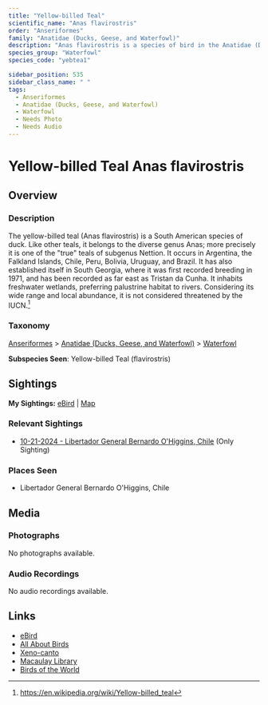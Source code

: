 ```yaml
---
title: "Yellow-billed Teal"
scientific_name: "Anas flavirostris"
order: "Anseriformes"
family: "Anatidae (Ducks, Geese, and Waterfowl)"
description: "Anas flavirostris is a species of bird in the Anatidae (Ducks, Geese, and Waterfowl) family. It has been observed 1 times."
species_group: "Waterfowl"
species_code: "yebtea1"

sidebar_position: 535
sidebar_class_name: " "
tags: 
  - Anseriformes
  - Anatidae (Ducks, Geese, and Waterfowl)
  - Waterfowl
  - Needs Photo
  - Needs Audio
---
```


# Yellow-billed Teal <span className='sci_name'>Anas flavirostris</span>

## Overview

### Description
The yellow-billed teal  (Anas flavirostris) is a South American species of duck. Like other teals, it belongs to the diverse genus Anas; more precisely it is one of the "true" teals of subgenus Nettion.  It occurs in Argentina, the Falkland Islands, Chile, Peru, Bolivia, Uruguay, and Brazil. It has also established itself in South Georgia, where it was first recorded breeding in 1971, and has been recorded as far east as Tristan da Cunha. It inhabits freshwater wetlands, preferring palustrine habitat to rivers. Considering its wide range and local abundance, it is not considered threatened by the IUCN.[^1]

[^1]: https://en.wikipedia.org/wiki/Yellow-billed_teal

### Taxonomy
[Anseriformes](/tags/anseriformes) > [Anatidae (Ducks, Geese, and Waterfowl)](/tags/anatidae-ducks-geese-and-waterfowl) > [Waterfowl](/tags/waterfowl)

**Subspecies Seen**: Yellow-billed Teal (flavirostris)


## Sightings

**My Sightings:** [eBird](https://ebird.org/lifelist?r=world&time=life&spp=yebtea1) | [Map](/map?species_code=yebtea1)

### Relevant Sightings

* [10-21-2024 - Libertador General Bernardo O'Higgins, Chile](https://ebird.org/checklist/S199827532) (Only Sighting)

### Places Seen

* Libertador General Bernardo O'Higgins, Chile



## Media
### Photographs
No photographs available.

### Audio Recordings
No audio recordings available.

## Links
* [eBird](https://ebird.org/species/yebtea1) 
* [All About Birds](https://www.allaboutbirds.org/guide/yebtea1) 
* [Xeno-canto](https://www.xeno-canto.org/species/anas-flavirostris) 
* [Macaulay Library](https://search.macaulaylibrary.org/catalog?taxonCode=yebtea1&sort=rating_rank_desc)
* [Birds of the World](https://birdsoftheworld.org/bow/species/yebtea1)

